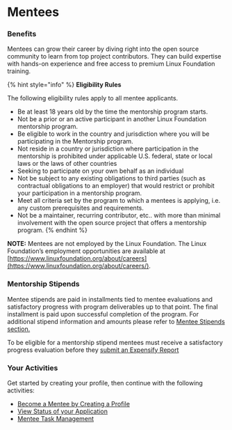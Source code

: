 # Mentees

### Benefits  <a id="Mentees-Benefits"></a>

Mentees can grow their career by diving right into the open source community to learn  from top project contributors. They can build expertise with hands-on experience and free access to premium Linux Foundation training.

{% hint style="info" %}
**Eligibility Rules** 

The following eligibility rules apply to all mentee applicants. 

* Be at least 18 years old by the time the mentorship program starts.
* Not be a prior or an active participant in another Linux Foundation mentorship program.
* Be eligible to work in the country and jurisdiction where you will be participating in the Mentorship program.
* Not reside in a country or jurisdiction where participation in the mentorship is prohibited under applicable U.S. federal, state or local laws or the laws of other countries
* Seeking to participate on your own behalf as an individual
* Not be subject to any existing obligations to third parties \(such as contractual obligations to an employer\) that would restrict or prohibit your participation in a mentorship program.
* Meet all criteria set by the program to which a mentees is applying, i.e. any custom prerequisites and requirements.
* Not be a maintainer, recurring contributor, etc.. with more than minimal involvement with the open source project that offers a mentorship program.
{% endhint %}

**NOTE:** Mentees are not employed by the Linux Foundation. The Linux Foundation’s  employment opportunities are available at [https://www.linuxfoundation.org/about/careers](https://www.linuxfoundation.org/about/careers/).

### Mentorship Stipends

Mentee stipends are paid in installments tied to mentee evaluations and satisfactory progress with program deliverables up to that point. The final installment is paid upon successful completion of the program. For additional stipend information and amounts please refer to [Mentee Stipends section. ](../mentee-stipends/)

To be eligible for a mentorship stipend mentees must receive a satisfactory progress evaluation before they [submit an Expensify Report ](https://docs.linuxfoundation.org/docs/communitybridge/mentorship/mentees/submit-a-report-to-receive-a-mentorship-stipend)

### Your Activities <a id="Mentees-YourActivities"></a>

Get started by creating your profile, then continue with the following activities: 

* [Become a Mentee by Creating a Profile](create-a-mentee-profile.md) 
* [View Status of your Application](view-status-of-your-application.md)
* [Mentee Task Management](manage-your-task.md)

